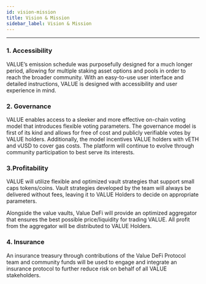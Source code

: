 ```yaml
---
id: vision-mission
title: Vision & Mission
sidebar_label: Vision & Mission
---
```


---

### 1. Accessibility

VALUE’s emission schedule was purposefully designed for a much longer period, allowing for multiple staking asset options and pools in order to reach the broader community. With an easy-to-use user interface and detailed instructions, VALUE is designed with accessibility and user experience in mind.

### 2. Governance

VALUE enables access to a sleeker and more effective on-chain voting model that introduces flexible voting parameters. The governance model is first of its kind and allows for free of cost and publicly verifiable votes by VALUE holders. Additionally, the model incentives VALUE holders with vETH and vUSD to cover gas costs. The platform will continue to evolve through community participation to best serve its interests.

### 3.Profitability

VALUE will utilize flexible and optimized vault strategies that support small caps tokens/coins. Vault strategies developed by the team will always be delivered without fees, leaving it to VALUE Holders to decide on appropriate parameters.

Alongside the value vaults, Value DeFi will provide an optimized aggregator that ensures the best possible price/liquidity for trading VALUE. All profit from the aggregator will be distributed to VALUE Holders.

### 4. Insurance

An insurance treasury through contributions of the Value DeFi Protocol team and community funds will be used to engage and integrate an insurance protocol to further reduce risk on behalf of all VALUE stakeholders.
